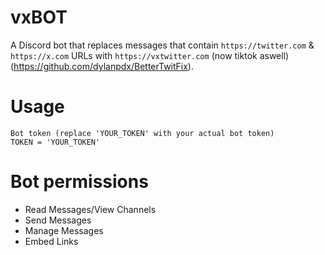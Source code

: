 # vxBOT

A Discord bot that replaces messages that contain `https://twitter.com` & `https://x.com` URLs with `https://vxtwitter.com` (now tiktok aswell) (https://github.com/dylanpdx/BetterTwitFix).

# Usage

```
Bot token (replace 'YOUR_TOKEN' with your actual bot token)
TOKEN = 'YOUR_TOKEN'
```
# Bot permissions

+ Read Messages/View Channels
+ Send Messages
+ Manage Messages
+ Embed Links
